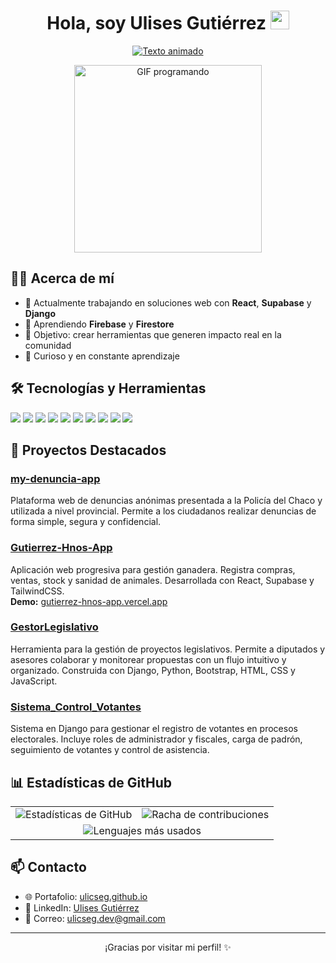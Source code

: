 <h1 align="center">Hola, soy Ulises Gutiérrez <img src="https://raw.githubusercontent.com/MartinHeinz/MartinHeinz/master/wave.gif" width="30px" alt="saludo" /></h1>

<p align="center">
  <a href="https://github.com/ulicseg">
    <img src="https://readme-typing-svg.demolab.com?font=Fira+Code&size=24&duration=4000&pause=1000&color=F75C7E&center=true&vCenter=true&width=700&lines=Desarrollador+Full+Stack;Apasionado+por+la+innovación;Siempre+aprendiendo+nuevas+tecnologías" alt="Texto animado" />
  </a>
</p>

<p align="center">
  <img src="https://media.giphy.com/media/qgQUggAC3Pfv687qPC/giphy.gif" width="300" alt="GIF programando" />
</p>

## 🧑‍💻 Acerca de mí

- 🔭 Actualmente trabajando en soluciones web con **React**, **Supabase** y **Django**  
- 🌱 Aprendiendo **Firebase** y **Firestore**  
- 🎯 Objetivo: crear herramientas que generen impacto real en la comunidad  
- 🧠 Curioso y en constante aprendizaje  

## 🛠️ Tecnologías y Herramientas

<p>
  <img src="https://img.shields.io/badge/Python-3670A0?style=for-the-badge&logo=python&logoColor=ffdd54" />
  <img src="https://img.shields.io/badge/HTML5-E34F26?style=for-the-badge&logo=html5&logoColor=white" />
  <img src="https://img.shields.io/badge/CSS3-1572B6?style=for-the-badge&logo=css3&logoColor=white" />
  <img src="https://img.shields.io/badge/JavaScript-F7DF1E?style=for-the-badge&logo=javascript&logoColor=black" />
  <img src="https://img.shields.io/badge/React-20232A?style=for-the-badge&logo=react&logoColor=61DAFB" />
  <img src="https://img.shields.io/badge/Django-092E20?style=for-the-badge&logo=django&logoColor=white" />
  <img src="https://img.shields.io/badge/Supabase-3ECF8E?style=for-the-badge&logo=supabase&logoColor=white" />
  <img src="https://img.shields.io/badge/TailwindCSS-38B2AC?style=for-the-badge&logo=tailwind-css&logoColor=white" />
  <img src="https://img.shields.io/badge/Git-F05032?style=for-the-badge&logo=git&logoColor=white" />
  <img src="https://img.shields.io/badge/Firebase-FFCA28?style=for-the-badge&logo=firebase&logoColor=black" />
</p>

## 🚀 Proyectos Destacados

### [my-denuncia-app](https://github.com/ulicseg/my-denuncia-app)
Plataforma web de denuncias anónimas presentada a la Policía del Chaco y utilizada a nivel provincial. Permite a los ciudadanos realizar denuncias de forma simple, segura y confidencial.

### [Gutierrez-Hnos-App](https://github.com/ulicseg/Gutierrez-Hnos-App)  
Aplicación web progresiva para gestión ganadera. Registra compras, ventas, stock y sanidad de animales. Desarrollada con React, Supabase y TailwindCSS.  
**Demo:** [gutierrez-hnos-app.vercel.app](https://gutierrez-hnos-app.vercel.app)

### [GestorLegislativo](https://github.com/ulicseg/GestorLegislativo)
Herramienta para la gestión de proyectos legislativos. Permite a diputados y asesores colaborar y monitorear propuestas con un flujo intuitivo y organizado. Construida con Django, Python, Bootstrap, HTML, CSS y JavaScript.

### [Sistema_Control_Votantes](https://github.com/ulicseg/Sistema_Control_Votantes)
Sistema en Django para gestionar el registro de votantes en procesos electorales. Incluye roles de administrador y fiscales, carga de padrón, seguimiento de votantes y control de asistencia.

## 📊 Estadísticas de GitHub

<div align="center">
  <table>
    <tr>
      <td>
        <img src="https://github-readme-stats.vercel.app/api?username=ulicseg&show_icons=true&theme=radical&locale=es" alt="Estadísticas de GitHub" />
      </td>
      <td>
        <img src="https://github-readme-streak-stats.herokuapp.com/?user=ulicseg&theme=radical&locale=es" alt="Racha de contribuciones" />
      </td>
    </tr>
    <tr>
      <td colspan="2" align="center">
        <img src="https://github-readme-stats.vercel.app/api/top-langs/?username=ulicseg&layout=compact&theme=radical&locale=es" alt="Lenguajes más usados" />
      </td>
    </tr>
  </table>
</div>

## 📫 Contacto

- 🌐 Portafolio: [ulicseg.github.io](https://ulicseg.github.io/)  
- 💼 LinkedIn: [Ulises Gutiérrez](https://www.linkedin.com/in/ulises-gutiérrez-0713292ab)  
- 📧 Correo: [ulicseg.dev@gmail.com](mailto:ulicseg.dev@gmail.com)  

---

<p align="center">¡Gracias por visitar mi perfil! ✨</p>
